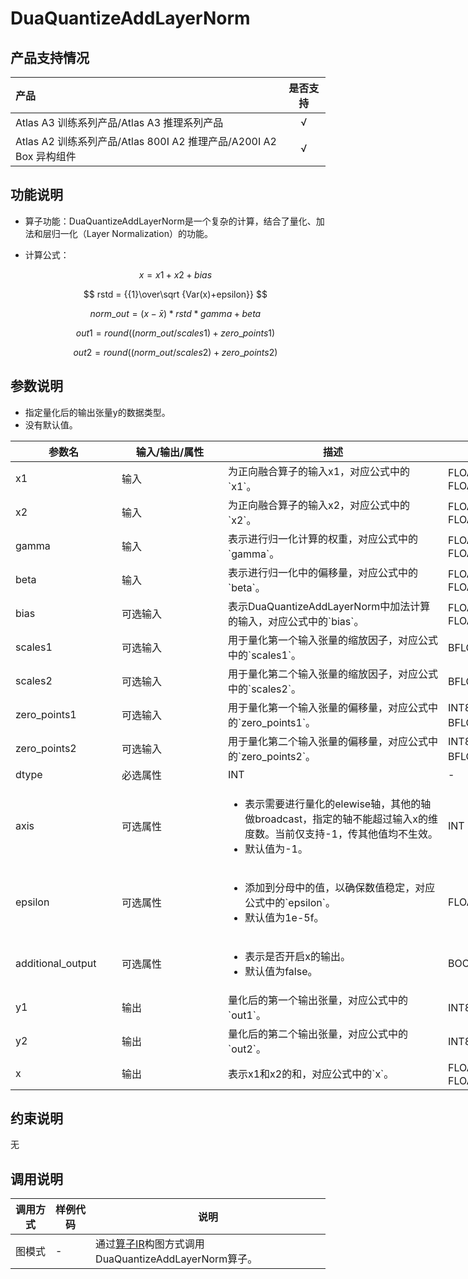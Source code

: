 # DuaQuantizeAddLayerNorm

## 产品支持情况

|产品             |  是否支持  |
|:-------------------------|:----------:|
|  <term>Atlas A3 训练系列产品/Atlas A3 推理系列产品</term>   |     √    |
|  <term>Atlas A2 训练系列产品/Atlas 800I A2 推理产品/A200I A2 Box 异构组件</term>     |     √    |

## 功能说明

- 算子功能：DuaQuantizeAddLayerNorm是一个复杂的计算，结合了量化、加法和层归一化（Layer Normalization）的功能。

- 计算公式：

  $$
  x = x1 + x2 + bias
  $$

  $$
  rstd = {{1}\over\sqrt {Var(x)+epsilon}}
  $$

  $$
  norm\_out = (x-\bar{x}) * rstd * gamma + beta
  $$

  $$
  out1 = round((norm\_out/scales1)+zero\_points1)
  $$

  $$
  out2 = round((norm\_out/scales2)+zero\_points2)
  $$

 
## 参数说明

<table style="undefined;table-layout: fixed; width: 1005px"><colgroup>
  <col style="width: 170px">
  <col style="width: 170px">
  <col style="width: 352px">
  <col style="width: 213px">
  <col style="width: 100px">
  </colgroup>
  <thead>
    <tr>
      <th>参数名</th>
      <th>输入/输出/属性</th>
      <th>描述</th>
      <th>数据类型</th>
      <th>数据格式</th>
    </tr></thead>
  <tbody>
    <tr>
      <td>x1</td>
      <td>输入</td>
      <td>为正向融合算子的输入x1，对应公式中的`x1`。</td>
      <td>FLOAT16、BFLOAT16、FLOAT</td>
      <td>ND</td>
    </tr>
    <tr>
      <td>x2</td>
      <td>输入</td>
      <td>为正向融合算子的输入x2，对应公式中的`x2`。</td>
      <td>FLOAT16、BFLOAT16、FLOAT</td>
      <td>ND</td>
    </tr>
    <tr>
      <td>gamma</td>
      <td>输入</td>
      <td>表示进行归一化计算的权重，对应公式中的`gamma`。</td>
      <td>FLOAT16、BFLOAT16、FLOAT</td>
      <td>ND</td>
    </tr>
    <tr>
      <td>beta</td>
      <td>输入</td>
      <td>表示进行归一化中的偏移量，对应公式中的`beta`。</td>
      <td>FLOAT16、BFLOAT16、FLOAT</td>
      <td>ND</td>
    </tr>
    <tr>
      <td>bias</td>
      <td>可选输入</td>
      <td>表示DuaQuantizeAddLayerNorm中加法计算的输入，对应公式中的`bias`。</td>
      <td>FLOAT16、BFLOAT16、FLOAT</td>
      <td>ND</td>
    </tr>
    <tr>
      <td>scales1</td>
      <td>可选输入</td>
      <td>用于量化第一个输入张量的缩放因子，对应公式中的`scales1`。</td>
      <td>BFLOAT16、FLOAT</td>
      <td>ND</td>
    </tr>
    <tr>
      <td>scales2</td>
      <td>可选输入</td>
      <td>用于量化第二个输入张量的缩放因子，对应公式中的`scales2`。</td>
      <td>BFLOAT16、FLOAT</td>
      <td>ND</td>
    </tr>
    <tr>
      <td>zero_points1</td>
      <td>可选输入</td>
      <td>用于量化第一个输入张量的偏移量，对应公式中的`zero_points1`。</td>
      <td>INT8、UINT8、BFLOAT16、INT32</td>
      <td>ND</td>
    </tr>
    <tr>
      <td>zero_points2</td>
      <td>可选输入</td>
      <td>用于量化第二个输入张量的偏移量，对应公式中的`zero_points2`。</td>
      <td>INT8、UINT8、BFLOAT16、INT32</td>
      <td>ND</td>
    </tr>
    <tr>
      <td>dtype</td>
      <td>必选属性</td>
      <ul><li>指定量化后的输出张量y的数据类型。</li><li>没有默认值。</li></ul></td>
      <td>INT</td>
      <td>-</td>
    </tr>
    <tr>
      <td>axis</td>
      <td>可选属性</td>
      <td><ul><li>表示需要进行量化的elewise轴，其他的轴做broadcast，指定的轴不能超过输入x的维度数。当前仅支持-1，传其他值均不生效。</li><li>默认值为-1。</li></ul></td>
      <td>INT</td>
      <td>-</td>
    </tr>
    <tr>
      <td>epsilon</td>
      <td>可选属性</td>
      <td><ul><li>添加到分母中的值，以确保数值稳定，对应公式中的`epsilon`。</li><li>默认值为1e-5f。</li></ul></td>
      <td>FLOAT</td>
      <td>-</td>
    </tr>
    <tr>
      <td>additional_output</td>
      <td>可选属性</td>
      <td><ul><li>表示是否开启x的输出。</li><li>默认值为false。</li></ul></td>
      <td>BOOL</td>
      <td>-</td>
    </tr>
    <tr>
      <td>y1</td>
      <td>输出</td>
      <td>量化后的第一个输出张量，对应公式中的`out1`。</td>
      <td>INT8、UINT8、INT32</td>
      <td>ND</td>
    </tr>
    <tr>
      <td>y2</td>
      <td>输出</td>
      <td>量化后的第二个输出张量，对应公式中的`out2`。</td>
      <td>INT8、UINT8、INT32</td>
      <td>ND</td>
    </tr>
    <tr>
      <td>x</td>
      <td>输出</td>
      <td>表示x1和x2的和，对应公式中的`x`。</td>
      <td>FLOAT16、BFLOAT16、FLOAT</td>
      <td>ND</td>
    </tr>
  </tbody></table>

## 约束说明

无

## 调用说明

| 调用方式   | 样例代码           | 说明                                         |
| ---------------- | --------------------------- | --------------------------------------------------- |
| 图模式 | -  | 通过[算子IR](op_graph/dua_quantize_add_layer_norm_proto.h)构图方式调用DuaQuantizeAddLayerNorm算子。         |

<!--[test_geir_dua_quantize_add_layer_norm](examples/test_geir_dua_quantize_add_layer_norm.cpp)-->